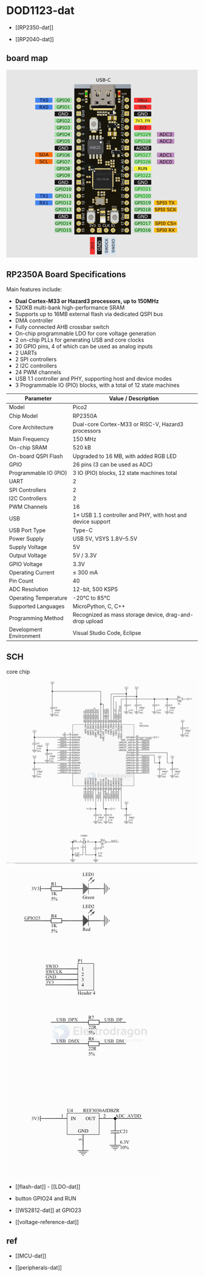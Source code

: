# DOD1123-dat

- [[RP2350-dat]]

- [[RP2040-dat]]



## board map 

![](2025-10-08-14-20-58.png)

## RP2350A Board Specifications


Main features include:

- **Dual Cortex-M33 or Hazard3 processors, up to 150MHz**
- 520KB multi-bank high-performance SRAM
- Supports up to 16MB external flash via dedicated QSPI bus
- DMA controller
- Fully connected AHB crossbar switch
- On-chip programmable LDO for core voltage generation
- 2 on-chip PLLs for generating USB and core clocks
- 30 GPIO pins, 4 of which can be used as analog inputs
- 2 UARTs
- 2 SPI controllers
- 2 I2C controllers
- 24 PWM channels
- USB 1.1 controller and PHY, supporting host and device modes
- 3 Programmable IO (PIO) blocks, with a total of 12 state machines




| Parameter               | Value / Description                                         |
| ----------------------- | ----------------------------------------------------------- |
| Model                   | Pico2                                                       |
| Chip Model              | RP2350A                                                     |
| Core Architecture       | Dual-core Cortex-M33 or RISC-V, Hazard3 processors          |
| Main Frequency          | 150 MHz                                                     |
| On-chip SRAM            | 520 kB                                                      |
| On-board QSPI Flash     | Upgraded to 16 MB, with added RGB LED                       |
| GPIO                    | 26 pins (3 can be used as ADC)                              |
| Programmable IO (PIO)   | 3 IO (PIO) blocks, 12 state machines total                           |
| UART                    | 2                                                           |
| SPI Controllers         | 2                                                           |
| I2C Controllers         | 2                                                           |
| PWM Channels            | 16                                                          |
| USB                     | 1× USB 1.1 controller and PHY, with host and device support |
| USB Port Type           | Type-C                                                      |
| Power Supply            | USB 5V, VSYS 1.8V–5.5V                                      |
| Supply Voltage          | 5V                                                          |
| Output Voltage          | 5V / 3.3V                                                   |
| GPIO Voltage            | 3.3V                                                        |
| Operating Current       | ≤ 300 mA                                                    |
| Pin Count               | 40                                                          |
| ADC Resolution          | 12-bit, 500 KSPS                                            |
| Operating Temperature   | -20°C to 85°C                                               |
| Supported Languages     | MicroPython, C, C++                                         |
| Programming Method      | Recognized as mass storage device, drag-and-drop upload     |
| Development Environment | Visual Studio Code, Eclipse                                 |

## SCH 

core chip 

![](2025-10-08-15-51-17.png)

![](2025-10-08-15-51-43.png)

- [[flash-dat]] - [[LDO-dat]]

- button GPIO24 and RUN 

- [[WS2812-dat]] at GPIO23 

- [[voltage-reference-dat]]

## ref 

- [[MCU-dat]]

- [[peripherals-dat]]
